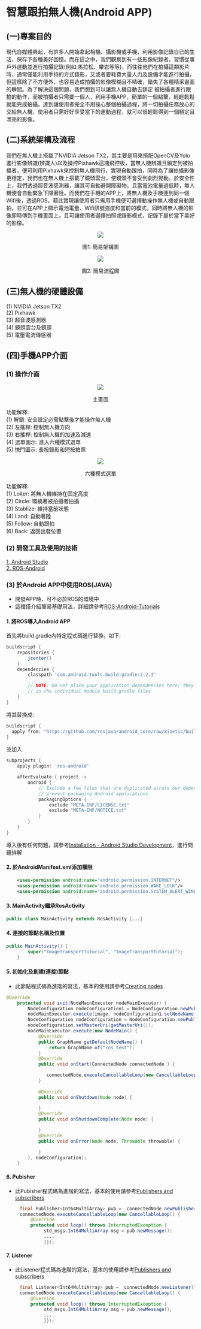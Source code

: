 # 智慧跟拍無人機(Android APP)
## (一)專案目的
現代自媒體興起，有許多人開始拿起相機、攝影機或手機，利用影像記錄自已的生活，保存下各種美好回憶。而在這之中，我們觀察到有一些影像紀錄者，習慣從事戶外運動並進行拍攝記錄(例如:馬拉松、攀岩等等)，而往往他們在拍攝這類影片時，通常僅能利用手持的方式錄影，又或者要耗費大量人力及設備才能進行拍攝，但這樣除了不方便外，也容易造成拍攝的影像模糊且不精確，錯失了各種精采畫面的瞬間。為了解決這個問題，我們想到可以讓無人機自動去鎖定
被拍攝者進行跟拍的動作，而被拍攝者只需要一個人，利用手機APP，簡單的一個點擊，輕輕鬆鬆就能完成拍攝。達到讓使用者完全不用操心整個拍攝過程，將一切拍攝任務放心的交給無人機，使用者只需好好享受當下的運動過程，就可以很輕鬆得到一個穩定且漂亮的影像。
## (二)系統架構及流程
我們在無人機上搭載了NVIDIA Jetson TX2，其主要是用來搭配OpenCV及Yolo進行影像辨識(辨識人)以及操控Pixhawk這塊飛控板，當無人機辨識且鎖定到被拍攝者，便可利用Pixhawk來控制無人機飛行，實現自動跟拍，同時為了讓拍攝影像更穩定，我們也在無人機上搭載了鏡頭雲台，使鏡頭不會受到劇烈晃動。於安全性上，我們透過超音波感測器，讓其可自動避開障礙物，且當電池電量過低時，無人機便會自動緊急下降著陸。而我們在手機的APP上，將無人機及手機連到同一個Wifi後，透過ROS，藉此實現讓使用者只需用手機便可選擇動操作無人機或自動跟拍，並可在APP上顯示電池電量、Wifi訊號強度和當前的模式，同時將無人機的影像即時傳到手機畫面上，且可讓使用者選擇拍照或錄影模式，記錄下屬於當下美好的影像。

<div align=center>
<img  src=https://github.com/WuJammy/drone_android/blob/master/image/struct.png/>
</div>
<p align="center">圖1: 簡易架構圖</p>

<div align=center>
<img  src=https://github.com/WuJammy/drone_android/blob/master/image/flow.png/>
</div>
<p align="center">圖2: 簡易流程圖</p>

## (三)無人機的硬體設備
(1) NVIDIA Jetson TX2 <br>
(2) Pixhawk <br>
(3) 超音波感測器 <br>
(4) 鏡頭雲台及鏡頭<br>
(5) 電壓電流傳感器<br>
## (四)手機APP介面
### (1) 操作介面
<div align=center> <img  src=https://github.com/WuJammy/drone_android/blob/master/image/main_screen.png/> </div>
<p align="center">主畫面</p>

功能解釋: <br>
(1) 解鎖: 安全設定必需點擊後才能操作無人機<br>
(2) 左搖桿: 控制無人機方向<br>
(3) 右搖桿: 控制無人機的加速及減速<br>
(4) 選單圖示: 進入六種模式選單<br>
(5) 快門圖示: 長按錄影和短按拍照<br>

<div align=center> <img  src=https://github.com/WuJammy/drone_android/blob/master/image/menu_screen.png/> </div>
<p align="center">六種模式選單</p>

功能解釋: <br>
(1) Loiter: 將無人機維持在固定高度<br>
(2) Circle: 環繞著被拍攝者拍攝<br>
(3) Stablize: 維持當前狀態<br>
(4) Land: 自動著陸<br>
(5) Follow: 自動跟拍<br>
(6) Back: 返回出發位置<br>

### (2) 開發工具及使用的技術
 [1. Android Studio](https://developer.android.com/studio)  <br> 
 [2. ROS-Android](http://wiki.ros.org/android)  <br> 
 
 
### (3) 於Android APP中使用ROS(JAVA)
- 開發APP時，可不必於ROS的環境中<br> 
- 這裡僅介紹簡易基礎用法，詳細請參考[ROS-Android-Tutorials](http://wiki.ros.org/android/Tutorials)

#### 1. 將ROS導入Android APP
首先將build.gradle內特定程式碼進行替換，如下:
```gradle
buildscript {
    repositories {
        jcenter()
    }
    dependencies {
        classpath 'com.android.tools.build:gradle:2.2.3'

        // NOTE: Do not place your application dependencies here; they belong
        // in the individual module build.gradle files
    }
}
```
將其替換成:
```gradle
buildscript {
  apply from: "https://github.com/rosjava/android_core/raw/kinetic/buildscript.gradle"
}
```
並加入
```gradle
subprojects {
    apply plugin: 'ros-android'

    afterEvaluate { project ->
        android {
            // Exclude a few files that are duplicated across our dependencies and
            // prevent packaging Android applications.
            packagingOptions {
                exclude "META-INF/LICENSE.txt"
                exclude "META-INF/NOTICE.txt"
            }
        }
    }
}
```

導入後有任何問題，請參考[Installation - Android Studio Development](http://wiki.ros.org/android/Tutorials/kinetic/Installation%20-%20Android%20Studio%20Development%20Environment)，進行問題排解

#### 2. 於AndroidManifest.xml添加權限
```xml
    <uses-permission android:name="android.permission.INTERNET"/>
    <uses-permission android:name="android.permission.WAKE_LOCK"/>
    <uses-permission android:name="android.permission.SYSTEM_ALERT_WINDOW"/>
```

#### 3. MainActivity繼承RosActivity 
```java
public class MainActivity extends RosActivity {...}
```
#### 4. 連接的節點名稱及位置
```java
public MainActivity() {
        super("ImageTransportTutorial", "ImageTransportTutorial");
    }
```
#### 5. 初始化及創建(連接)節點
- 此節點程式碼為進階的寫法，基本的使用請參考[Creating nodes](http://rosjava.github.io/rosjava_core/latest/getting_started.html#creating-nodes)

```java
@Override
    protected void init(NodeMainExecutor nodeMainExecutor) {
        NodeConfiguration nodeConfiguration1 = NodeConfiguration.newPublic(InetAddressFactory.newNonLoopback().getHostAddress(), getMasterUri());
        nodeMainExecutor.execute(image, nodeConfiguration1.setNodeName("android/video_view"));
        NodeConfiguration nodeConfiguration = NodeConfiguration.newPublic(getRosHostname());
        nodeConfiguration.setMasterUri(getMasterUri());
        nodeMainExecutor.execute(new NodeMain() {
            @Override
            public GraphName getDefaultNodeName() {
                return GraphName.of("ros_test");
            }
            @Override
            public void onStart(ConnectedNode connectedNode ) {

               connectedNode.executeCancellableLoop(new CancellableLoop() {...});
            }
          
            @Override
            public void onShutdown(Node node) {

            }
            @Override
            public void onShutdownComplete(Node node) {

            }
            @Override
            public void onError(Node node, Throwable throwable) {

            }
        }, nodeConfiguration);
    }
```
#### 6. Pubisher
- 此Pubisher程式碼為進階的寫法，基本的使用請參考[Publishers and subscribers](http://rosjava.github.io/rosjava_core/latest/getting_started.html#publishers-and-subscribers)

```java
     final Publisher<Int64MultiArray> pub =  connectedNode.newPublisher("test", std_msgs.Int64MultiArray._TYPE);
     connectedNode.executeCancellableLoop(new CancellableLoop() {
         @Override
         protected void loop() throws InterruptedException {
              std_msgs.Int64MultiArray msg = pub.newMessage();
              ....
              }});
```

#### 7. Listener 
- 此Listener程式碼為進階的寫法，基本的使用請參考[Publishers and subscribers](http://rosjava.github.io/rosjava_core/latest/getting_started.html#publishers-and-subscribers)

```java
     final Listener<Int64MultiArray> pub =  connectedNode.newListener("test", std_msgs.Int64MultiArray._TYPE);
     connectedNode.executeCancellableLoop(new CancellableLoop() {
         @Override
         protected void loop() throws InterruptedException {
              std_msgs.Int64MultiArray msg = pub.newMessage();
              ....
              }});
```






